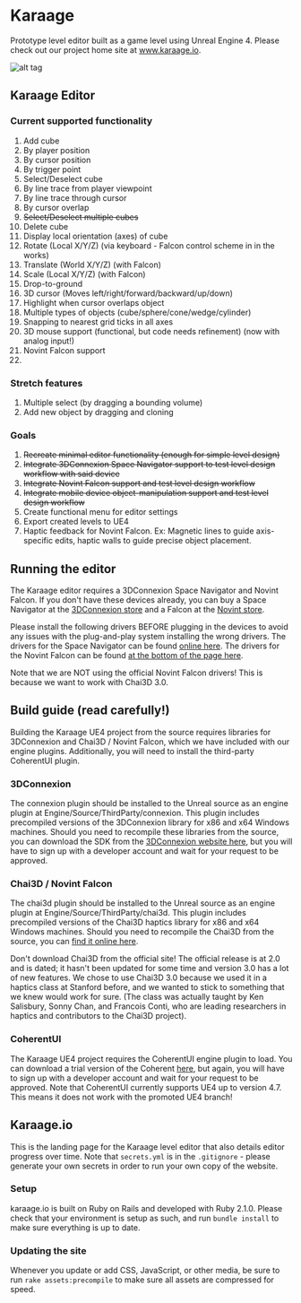 # Karaage
Prototype level editor built as a game level using Unreal Engine 4. Please check out our project home site at www.karaage.io.

![alt tag](https://github.com/cs210/Karaage/blob/master/editor.png)

## Karaage Editor

### Current supported functionality
1. Add cube
  1. By player position
  2. By cursor position
  3. By trigger point
2. Select/Deselect cube
  1. By line trace from player viewpoint
  2. By line trace through cursor
  3. By cursor overlap
3. ~~Select/Deselect multiple cubes~~
4. Delete cube
5. Display local orientation (axes) of cube
6. Rotate (Local X/Y/Z) (via keyboard - Falcon control scheme in in the works)
7. Translate (World X/Y/Z) (with Falcon)
8. Scale (Local X/Y/Z) (with Falcon)
9. Drop-to-ground
10. 3D cursor (Moves left/right/forward/backward/up/down)
11. Highlight when cursor overlaps object
12. Multiple types of objects (cube/sphere/cone/wedge/cylinder)
13. Snapping to nearest grid ticks in all axes
14. 3D mouse support (functional, but code needs refinement) (now with analog input!)
15. Novint Falcon support
16.

### Stretch features
1. Multiple select (by dragging a bounding volume)
2. Add new object by dragging and cloning

### Goals
1. ~~Recreate minimal editor functionality (enough for simple level design)~~
2. ~~Integrate 3DConnexion Space Navigator support to test level design workflow with said device~~
3. ~~Integrate Novint Falcon support and test level design workflow~~
4. ~~Integrate mobile device object-manipulation support and test level design workflow~~
5. Create functional menu for editor settings
6. Export created levels to UE4
7. Haptic feedback for Novint Falcon. Ex: Magnetic lines to guide axis-specific edits, haptic walls to guide precise object placement.

## Running the editor
The Karaage editor requires a 3DConnexion Space Navigator and Novint Falcon. If you don't have these devices already, you can buy a Space Navigator at the [3DConnexion store](http://www.3dconnexion.com/buy/shop.html) and a Falcon at the [Novint store](https://www.novint.com/index.php/store).

Please install the following drivers BEFORE plugging in the devices to avoid any issues with the plug-and-play system installing the wrong drivers. The drivers for the Space Navigator can be found [online here](http://www.3dconnexion.com/service/drivers.html). The drivers for the Novint Falcon can be found [at the bottom of the page here](http://web.stanford.edu/class/cs277/assignments/index.html). 

Note that we are NOT using the official Novint Falcon drivers! This is because we want to work with Chai3D 3.0.

## Build guide (read carefully!)
Building the Karaage UE4 project from the source requires libraries for 3DConnexion and Chai3D / Novint Falcon, which we have included with our engine plugins. Additionally, you will need to install the third-party CoherentUI plugin.

### 3DConnexion
The connexion plugin should be installed to the Unreal source as an engine plugin at Engine/Source/ThirdParty/connexion. This plugin includes precompiled versions of the 3DConnexion library for x86 and x64 Windows machines. Should you need to recompile these libraries from the source, you can download the SDK from the [3DConnexion website here](http://www.3dconnexion.com/service/software-developer.html), but you will have to sign up with a developer account and wait for your request to be approved.

### Chai3D / Novint Falcon
The chai3d plugin should be installed to the Unreal source as an engine plugin at Engine/Source/ThirdParty/chai3d. This plugin includes precompiled versions of the Chai3D haptics library for x86 and x64 Windows machines. Should you need to recompile the Chai3D from the source, you can [find it online here](http://web.stanford.edu/class/cs277/assignments/index.html). 

Don't download Chai3D from the official site! The official release is at 2.0 and is dated; it hasn't been updated for some time and version 3.0 has a lot of new features. We chose to use Chai3D 3.0 because we used it in a haptics class at Stanford before, and we wanted to stick to something that we knew would work for sure. (The class was actually taught by Ken Salisbury, Sonny Chan, and Francois Conti, who are leading researchers in haptics and contributors to the Chai3D project).

### CoherentUI
The Karaage UE4 project requires the CoherentUI engine plugin to load. You can download a trial version of the Coherent [here](https://coherent-labs.com/ue4/), but again, you will have to sign up with a developer account and wait for your request to be approved. Note that CoherentUI currently supports UE4 up to version 4.7. This means it does not work with the promoted UE4 branch!

## Karaage.io

This is the landing page for the Karaage level editor that also details editor progress over time. Note that `secrets.yml` is in the `.gitignore` - please generate your own secrets in order to run your own copy of the website.

### Setup

karaage.io is built on Ruby on Rails and developed with Ruby 2.1.0. Please check that your environment is setup as such, and run `bundle install` to make sure everything is up to date.

### Updating the site

Whenever you update or add CSS, JavaScript, or other media, be sure to run `rake assets:precompile` to make sure all assets are compressed for speed.
